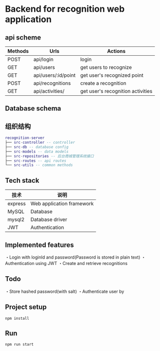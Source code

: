 # Backend for recognition web application

## api scheme
| Methods	| Urls	| Actions
| -------- | ------- | ------- |
| POST | api/login | login
| GET | api/users | get users to recognize
| GET | api/users/:id/point | get user's recognized point
| POST | api/recognitions | create a recognition
| GET | api/activities/ | get user's recognition activities

## Database schema

## 组织结构

``` lua
recognition-server
├── src-controller -- controller
├── src-db -- database config
├── src-models -- data models
├── src-repositories -- 后台商城管理系统接口
├── src-routes -- api routes
└── src-utils -- common methods
```
## Tech stack

| 技术                 | 说明                         |
| -------------------- | --------------------------- |
| express              | Web application framework   |
| MySQL                | Database                    |
| mysql2               | Database driver             |
| JWT                  | Authentication              |

## Implemented features
・Login with loginId and password(Password is stored in plain text)
・Authentication using JWT
・Create and retrieve recognitions

## Todo
・Store hashed password(with salt)
・Authenticate user by

## Project setup
```
npm install
```

## Run
```
npm run start
```
